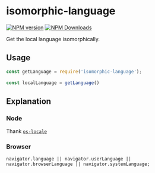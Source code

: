 # isomorphic-language

[![NPM version](https://img.shields.io/npm/v/isomorphic-language.svg?style=flat-square)](https://www.npmjs.com/package/isomorphic-language)
[![NPM Downloads](https://img.shields.io/npm/dm/isomorphic-language.svg?style=flat-square&maxAge=43200)](https://www.npmjs.com/package/isomorphic-language)

Get the local language isomorphically.

## Usage
```javascript
const getLanguage = require('isomorphic-language');
 
const localLanguage = getLanguage()
```

## Explanation

### Node
Thank [`os-locale`](https://github.com/sindresorhus/os-locale)

### Browser

```
navigator.language || navigator.userLanguage || navigator.browserLanguage || navigator.systemLanguage;
```

